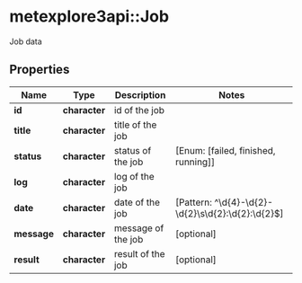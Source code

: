 # metexplore3api::Job

Job data

## Properties
Name | Type | Description | Notes
------------ | ------------- | ------------- | -------------
**id** | **character** | id of the job | 
**title** | **character** | title of the job | 
**status** | **character** | status of the job | [Enum: [failed, finished, running]] 
**log** | **character** | log of the job | 
**date** | **character** | date of the job | [Pattern: ^\\d{4}-\\d{2}-\\d{2}\\s\\d{2}:\\d{2}:\\d{2}$] 
**message** | **character** | message of the job | [optional] 
**result** | **character** | result of the job | [optional] 


